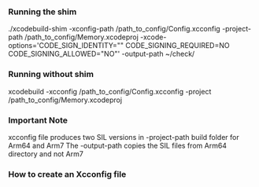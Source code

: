### Running the shim

./xcodebuild-shim -xconfig-path /path_to_config/Config.xcconfig -project-path /path_to_config/Memory.xcodeproj -xcode-options='CODE_SIGN_IDENTITY="" CODE_SIGNING_REQUIRED=NO CODE_SIGNING_ALLOWED="NO"'  -output-path ~/check/

### Running without shim

xcodebuild -xcconfig /path_to_config/Config.xcconfig -project /path_to_config/Memory.xcodeproj

### Important Note
xcconfig file produces two SIL versions in -project-path build folder for Arm64 and Arm7
The -output-path copies the SIL files from Arm64 directory and not Arm7

### How to create an Xcconfig file
